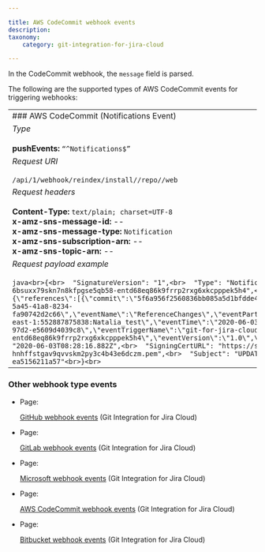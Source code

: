 ```yaml
---

title: AWS CodeCommit webhook events
description:
taxonomy:
    category: git-integration-for-jira-cloud

---
```

In the CodeCommit webhook, the `message` field is parsed.

The following are the supported types of AWS CodeCommit events for triggering webhooks:

|     |
| --- |
| ### AWS CodeCommit (Notifications Event) |
| _Type_<br><br>**pushEvents:** `“^Notifications$”` |
| _Request URI_<br><br>`/api/1/webhook/reindex/install/`**<secret-key>**`/repo/`**<repo-uid>**`/web` |
| _Request headers_<br><br>**Content-Type:** `text/plain; charset=UTF-8`  <br>**x-amz-sns-message-id:** \--  <br>**x-amz-sns-message-type:** `Notification`  <br>**x-amz-sns-subscription-arn:** \--  <br>**x-amz-sns-topic-arn:** \-- |
| _Request payload example_<br><br>```java<br>{<br>  "SignatureVersion": "1",<br>  "Type": "Notification",<br>  "TopicArn": "arn:aws:sns:us-east-1:552887875838:git-for-jira-cloud-webhook-6bsuxx79skn7n8kfpgse5qb58-entd68eq86k9frrp2rxg6xkcpppek5h4",<br>  "Message": "{\"Records\":[{\"awsRegion\":\"us-east-1\",\"codecommit\":{\"references\":[{\"commit\":\"5f6a956f2560836bb085a5d1bfdde4a0f9bc12a5\",\"ref\":\"refs/heads/master\"}]},\"customData\":null,\"eventId\":\"e6317415-5a45-41a8-8234-fa90742d2c66\",\"eventName\":\"ReferenceChanges\",\"eventPartNumber\":1,\"eventSource\":\"aws:codecommit\",\"eventSourceARN\":\"arn:aws:codecommit:us-east-1:552887875838:Natalia_test\",\"eventTime\":\"2020-06-03T08:28:16.625+0000\",\"eventTotalParts\":1,\"eventTriggerConfigId\":\"b5b69ba9-8d48-436f-97d2-e5609d4039c8\",\"eventTriggerName\":\"git-for-jira-cloud-webhook-6bsuxx79skn7n8kfpgse5qb58-entd68eq86k9frrp2rxg6xkcpppek5h4\",\"eventVersion\":\"1.0\",\"userIdentityARN\":\"arn:aws:iam::552887875838:user/ntalalova\"}]}",<br>  "Timestamp": "2020-06-03T08:28:16.882Z",<br>  "SigningCertURL": "https://sns.us-east-1.amazonaws.com/SimpleNotificationService-hnhffstgav9qvvskm2py3c4b43e6dczm.pem",<br>  "Subject": "UPDATE: AWS CodeCommit us-east-1 push: acme_test",<br>  "MessageId": "3179bd00-3741-583a-a6a7-ea5156211a57"<br>}<br>``` |

### Other webhook type events

*   Page:

    [GitHub webhook events](/wiki/spaces/GITCLOUD/pages/1921482779/GitHub+webhook+events) (Git Integration for Jira Cloud)

*   Page:

    [GitLab webhook events](/wiki/spaces/GITCLOUD/pages/1922465801/GitLab+webhook+events) (Git Integration for Jira Cloud)

*   Page:

    [Microsoft webhook events](/wiki/spaces/GITCLOUD/pages/1921876015/Microsoft+webhook+events) (Git Integration for Jira Cloud)

*   Page:

    [AWS CodeCommit webhook events](/wiki/spaces/GITCLOUD/pages/1922203671/AWS+CodeCommit+webhook+events) (Git Integration for Jira Cloud)

*   Page:

    [Bitbucket webhook events](/wiki/spaces/GITCLOUD/pages/1921548328/Bitbucket+webhook+events) (Git Integration for Jira Cloud)